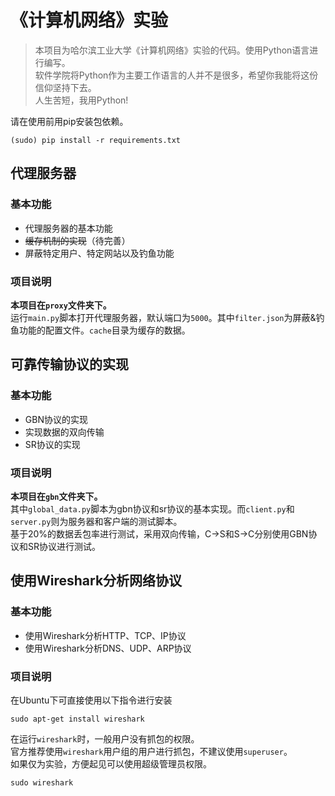 # 《计算机网络》实验

> 本项目为哈尔滨工业大学《计算机网络》实验的代码。使用Python语言进行编写。      
> 软件学院将Python作为主要工作语言的人并不是很多，希望你我能将这份信仰坚持下去。          
> 人生苦短，我用Python!         

请在使用前用pip安装包依赖。

    (sudo) pip install -r requirements.txt
    
## 代理服务器

### 基本功能

- 代理服务器的基本功能
- ~~缓存机制的实现~~（待完善）
- 屏蔽特定用户、特定网站以及钓鱼功能

### 项目说明

**本项目在`proxy`文件夹下。**       
运行`main.py`脚本打开代理服务器，默认端口为`5000`。其中`filter.json`为屏蔽&钓鱼功能的配置文件。`cache`目录为缓存的数据。

## 可靠传输协议的实现

### 基本功能

- GBN协议的实现
- 实现数据的双向传输
- SR协议的实现

### 项目说明

**本项目在`gbn`文件夹下。**     
其中`global_data.py`脚本为gbn协议和sr协议的基本实现。而`client.py`和`server.py`则为服务器和客户端的测试脚本。       
基于20%的数据丢包率进行测试，采用双向传输，C->S和S->C分别使用GBN协议和SR协议进行测试。

## 使用Wireshark分析网络协议

### 基本功能

- 使用Wireshark分析HTTP、TCP、IP协议
- 使用Wireshark分析DNS、UDP、ARP协议

### 项目说明

在Ubuntu下可直接使用以下指令进行安装

    sudo apt-get install wireshark
    
在运行`wireshark`时，一般用户没有抓包的权限。      
官方推荐使用`wireshark`用户组的用户进行抓包，不建议使用`superuser`。    
如果仅为实验，方便起见可以使用超级管理员权限。

    sudo wireshark